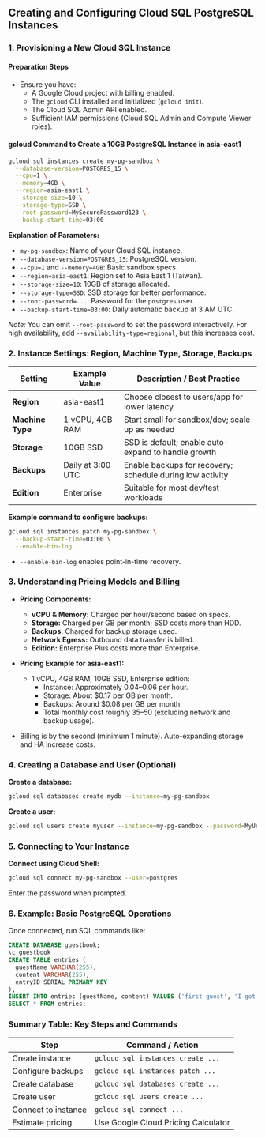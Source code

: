 ## Creating and Configuring Cloud SQL PostgreSQL Instances

### 1. Provisioning a New Cloud SQL Instance

#### Preparation Steps
- Ensure you have:
  - A Google Cloud project with billing enabled.
  - The `gcloud` CLI installed and initialized (`gcloud init`).
  - The Cloud SQL Admin API enabled.
  - Sufficient IAM permissions (Cloud SQL Admin and Compute Viewer roles).

#### gcloud Command to Create a 10GB PostgreSQL Instance in asia-east1

```bash
gcloud sql instances create my-pg-sandbox \
  --database-version=POSTGRES_15 \
  --cpu=1 \
  --memory=4GB \
  --region=asia-east1 \
  --storage-size=10 \
  --storage-type=SSD \
  --root-password=MySecurePassword123 \
  --backup-start-time=03:00
```

**Explanation of Parameters:**
- `my-pg-sandbox`: Name of your Cloud SQL instance.
- `--database-version=POSTGRES_15`: PostgreSQL version.
- `--cpu=1` and `--memory=4GB`: Basic sandbox specs.
- `--region=asia-east1`: Region set to Asia East 1 (Taiwan).
- `--storage-size=10`: 10GB of storage allocated.
- `--storage-type=SSD`: SSD storage for better performance.
- `--root-password=...`: Password for the `postgres` user.
- `--backup-start-time=03:00`: Daily automatic backup at 3 AM UTC.

*Note:* You can omit `--root-password` to set the password interactively. For high availability, add `--availability-type=regional`, but this increases cost.

### 2. Instance Settings: Region, Machine Type, Storage, Backups

| Setting           | Example Value         | Description / Best Practice                              |
|-------------------|----------------------|----------------------------------------------------------|
| **Region**        | asia-east1           | Choose closest to users/app for lower latency            |
| **Machine Type**  | 1 vCPU, 4GB RAM      | Start small for sandbox/dev; scale up as needed          |
| **Storage**       | 10GB SSD             | SSD is default; enable auto-expand to handle growth      |
| **Backups**       | Daily at 3:00 UTC    | Enable backups for recovery; schedule during low activity |
| **Edition**       | Enterprise           | Suitable for most dev/test workloads                      |

**Example command to configure backups:**

```bash
gcloud sql instances patch my-pg-sandbox \
  --backup-start-time=03:00 \
  --enable-bin-log
```

- `--enable-bin-log` enables point-in-time recovery.

### 3. Understanding Pricing Models and Billing

- **Pricing Components:**
  - **vCPU & Memory:** Charged per hour/second based on specs.
  - **Storage:** Charged per GB per month; SSD costs more than HDD.
  - **Backups:** Charged for backup storage used.
  - **Network Egress:** Outbound data transfer is billed.
  - **Edition:** Enterprise Plus costs more than Enterprise.

- **Pricing Example for asia-east1:**
  - 1 vCPU, 4GB RAM, 10GB SSD, Enterprise edition:
    - Instance: Approximately $0.04–$0.06 per hour.
    - Storage: About $0.17 per GB per month.
    - Backups: Around $0.08 per GB per month.
    - Total monthly cost roughly $35–$50 (excluding network and backup usage).

- Billing is by the second (minimum 1 minute). Auto-expanding storage and HA increase costs.

### 4. Creating a Database and User (Optional)

**Create a database:**

```bash
gcloud sql databases create mydb --instance=my-pg-sandbox
```

**Create a user:**

```bash
gcloud sql users create myuser --instance=my-pg-sandbox --password=MyUserPassword!
```

### 5. Connecting to Your Instance

**Connect using Cloud Shell:**

```bash
gcloud sql connect my-pg-sandbox --user=postgres
```

Enter the password when prompted.

### 6. Example: Basic PostgreSQL Operations

Once connected, run SQL commands like:

```sql
CREATE DATABASE guestbook;
\c guestbook
CREATE TABLE entries (
  guestName VARCHAR(255),
  content VARCHAR(255),
  entryID SERIAL PRIMARY KEY
);
INSERT INTO entries (guestName, content) VALUES ('first guest', 'I got here!');
SELECT * FROM entries;
```

### Summary Table: Key Steps and Commands

| Step                    | Command / Action                                  |
|-------------------------|-------------------------------------------------|
| Create instance         | `gcloud sql instances create ...`                |
| Configure backups       | `gcloud sql instances patch ...`                  |
| Create database         | `gcloud sql databases create ...`                 |
| Create user             | `gcloud sql users create ...`                      |
| Connect to instance     | `gcloud sql connect ...`                           |
| Estimate pricing        | Use Google Cloud Pricing Calculator               |
